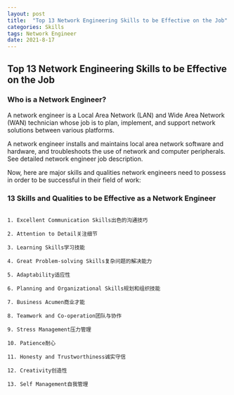 ```yaml
---
layout: post
title:  "Top 13 Network Engineering Skills to be Effective on the Job"
categories: Skills
tags: Network Engineer
date: 2021-8-17
---
```


## Top 13 Network Engineering Skills to be Effective on the Job

### Who is a Network Engineer?

A network engineer is a Local Area Network (LAN) and Wide Area Network (WAN) technician whose job is to plan, implement, and support network solutions between various platforms.

A network engineer installs and maintains local area network software and hardware, and troubleshoots the use of network and computer peripherals. See detailed network engineer job description.

Now, here are major skills and qualities network engineers need to possess in order to be successful in their field of work:

### 13 Skills and Qualities to be Effective as a Network Engineer

~~~

1. Excellent Communication Skills出色的沟通技巧

2. Attention to Detail关注细节

3. Learning Skills学习技能

4. Great Problem-solving Skills复杂问题的解决能力

5. Adaptability适应性

6. Planning and Organizational Skills规划和组织技能

7. Business Acumen商业才能

8. Teamwork and Co-operation团队与协作

9. Stress Management压力管理

10. Patience耐心

11. Honesty and Trustworthiness诚实守信

12. Creativity创造性

13. Self Management自我管理

~~~